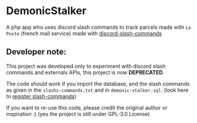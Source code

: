 # DemonicStalker

A php app who uses discord slash commands to track parcels made with ```La Poste``` (french mail service) made with [discord-slash-commands](https://github.com/GribouilleVert/discord-slash-commands)

## Developer note:

This project was developed only to experiment with discord slash commands and externals APIs, this project is now **DEPRECATED**.

The code _should_ work if you import the database, and the slash commands as given in the ``slashs-commands.txt`` and in ``demonic-stalker.sql``.
(look here to [register slash-commands](https://discord.com/developers/docs/interactions/slash-commands#registering-a-command))

If you want to re-use this code, please credit the original author or inspiration :)
(yes the project is still under GPL-3.0 License)
